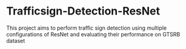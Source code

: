 # Trafficsign-Detection-ResNet
This project aims to perform traffic sign detection using multiple configurations of ResNet and evaluating their performance on GTSRB dataset
